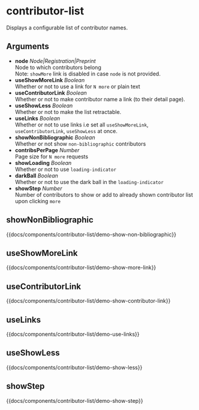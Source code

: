 # contributor-list


Displays a configurable list of contributor names.

## **Arguments**  

- **node**
*Node|Registration|Preprint*  
Node to which contributors belong  
Note: `showMore` link is disabled in case `node` is not provided.
- **useShowMoreLink**
*Boolean*  
Whether or not to use a link for `N more` or plain text
- **useContributorLink**
*Boolean*  
Whether or not to make contributor name a link (to their detail page).
- **useShowLess**
*Boolean*  
Whether or not to make the list retractable.
- **useLinks**
*Boolean*  
Whether or not to use links i.e set all `useShowMoreLink`, `useContributorLink`, `useShowLess`
at once.
- **showNonBibliographic**
*Boolean*  
Whether or not show `non-bibliographic` contributors
- **contribsPerPage**
*Number*  
Page size for `N more` requests
- **showLoading**
*Boolean*  
Whether or not to use `loading-indicator`
- **darkBall**
*Boolean*  
Whether or not to use the dark ball in the `loading-indicator`
- **showStep**
*Number*  
Number of contributors to show or add to already shown contributor list upon clicking `more`

## showNonBibliographic
{{docs/components/contributor-list/demo-show-non-bibliographic}}

## useShowMoreLink
{{docs/components/contributor-list/demo-show-more-link}}

## useContributorLink
{{docs/components/contributor-list/demo-show-contributor-link}}

## useLinks
{{docs/components/contributor-list/demo-use-links}}

## useShowLess
{{docs/components/contributor-list/demo-show-less}}

## showStep
{{docs/components/contributor-list/demo-show-step}}
